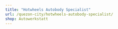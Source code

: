 ```yaml
---
title: "Hotwheels Autobody Specialist"
url: /quezon-city/hotwheels-autobody-specialist/
shop: Autowerkstatt
---
```


